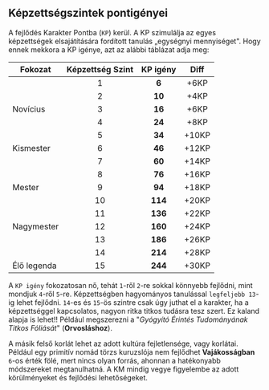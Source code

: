 ## Képzettségszintek pontigényei

A fejlődés Karakter Pontba (`KP`) kerül. A KP szimulálja az egyes képzettségek elsajátítására fordított tanulás „egységnyi mennyiséget". Hogy ennek mekkora a KP igénye, azt az alábbi táblázat adja meg:

| Fokozat     | Képzettség Szint | KP igény | Diff  |
| ----------- |:----------------:|:--------:|:-----:|
|             |        1         |  **6**   | +6KP  |
|             |        2         |  **10**  | +4KP  |
| Novícius    |        3         |  **16**  | +6KP  |
|             |        4         |  **24**  | +8KP  |
|             |        5         |  **34**  | +10KP |
| Kismester   |        6         |  **46**  | +12KP |
|             |        7         |  **60**  | +14KP |
|             |        8         |  **76**  | +16KP |
| Mester      |        9         |  **94**  | +18KP |
|             |        10        | **114**  | +20KP |
|             |        11        | **136**  | +22KP |
| Nagymester  |        12        | **160**  | +24KP |
|             |        13        | **186**  | +26KP |
|             |        14        | **214**  | +28KP |
| Élő legenda |        15        | **244**  | +30KP |

A `KP igény` fokozatosan nő, tehát `1`-ről `2`-re sokkal könnyebb fejlődni, mint mondjuk `4`-ről `5`-re. Képzettségben hagyományos tanulással `legfeljebb 13`-ig lehet fejlődni. `14`-es és `15`-ös szintre csak úgy juthat el a karakter, ha a képzettséggel kapcsolatos, nagyon ritka titkos tudásra tesz szert. Ez kaland alapja is lehet!! Például megszerezni a "*Gyógyító Érintés Tudományának Titkos Fóliását*" (**Orvosláshoz**).

A másik felső korlát lehet az adott kultúra fejletlensége, vagy korlátai. Például egy primitív nomád törzs kuruzslója nem fejlődhet **Vajákosságban** `6`-os érték fölé, mert nincs olyan forrás, ahonnan a hatékonyabb módszereket megtanulhatná. A KM mindig vegye figyelembe az adott körülményeket és fejlődési lehetőségeket.